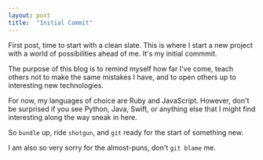 ```yaml
---
layout: post
title:  "Initial Commit"
---
```


First post, time to start with a clean slate.  This is where I start a new project with a world of possibilities ahead of me.  It's my initial commmit.

The purpose of this blog is to remind myself how far I've come, teach others not to make the same mistakes I have, and to open others up to interesting new technologies.

For now, my languages of choice are Ruby and JavaScript.  However, don't be surprised if you see Python, Java, Swift, or anything else that I might find interesting along the way sneak in here.

So `bundle` up, ride `shotgun`, and `git` ready for the start of something new.

I am also so very sorry for the almost-puns, don't `git blame` me.